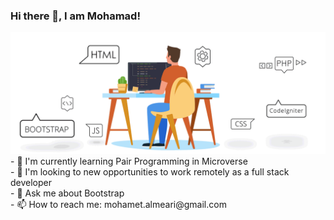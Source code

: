 ### Hi there 👋, I am Mohamad!
<img src="Pics/gif1.gif" alt="logo" width="auto"  height="auto" />
 <br/>
- 🌱 I'm currently learning Pair Programming in Microverse <br/>
- 👯 I'm looking to new opportunities to work remotely as a full stack developer <br/>
- 💬 Ask me about Bootstrap <br/>
- 📫 How to reach me: mohamet.almeari@gmail.com <br/>
